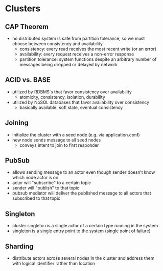 # Clusters

## CAP Theorem

- no distributed system is safe from partition tolerance, so we must choose between consistency and availability
  - consistency: every read receives the most recent write (or an error)
  - availability: every request receives a non-error response
  - partition tolerance: system functions despite an arbitrary number of messages being dropped or delayed by network

## ACID vs. BASE

- utilized by RDBMS's that favor consistency over availability
  - atomicity, consistency, isolation, durability
- utilized by NoSQL databases that favor availability over consistency
  - basically available, soft state, eventual consistency

## Joining

- initialize the cluster with a seed node (e.g. via application.conf)
- new node sends message to all seed nodes
  - conveys intent to join to first responder

## PubSub

- allows sending message to an actor even though sender doesn't know which node actor is on
- actor will "subscribe" to a certain topic
- sender will "publish" to that topic 
- pubsub mediator will deliver the published message to all actors that subscribed to that topic

## Singleton

- cluster singleton is a single actor of a certain type running in the system
- singleton is a single entry point to the system (single point of failure)

## Sharding

- distribute actors across several nodes in the cluster and address them with logical identifier rather than location